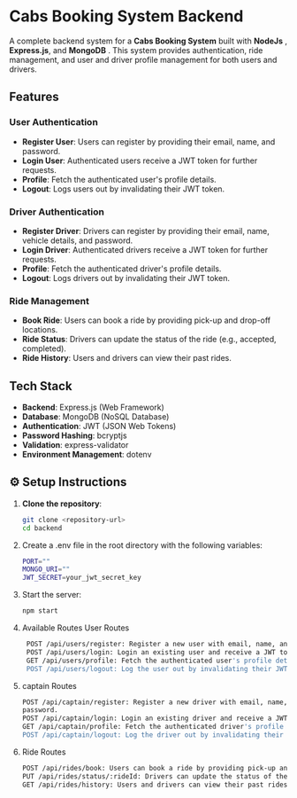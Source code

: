 # Cabs Booking System Backend

A complete backend system for a **Cabs Booking System** built with  **NodeJs** , **Express.js**, and **MongoDB** . This system provides authentication, ride management, and user and driver profile management for both users and drivers.

## Features

### User Authentication
- **Register User**: Users can register by providing their email, name, and password.
- **Login User**: Authenticated users receive a JWT token for further requests.
- **Profile**: Fetch the authenticated user's profile details.
- **Logout**: Logs users out by invalidating their JWT token.

### Driver Authentication
- **Register Driver**: Drivers can register by providing their email, name, vehicle details, and password.
- **Login Driver**: Authenticated drivers receive a JWT token for further requests.
- **Profile**: Fetch the authenticated driver's profile details.
- **Logout**: Logs drivers out by invalidating their JWT token.

### Ride Management
- **Book Ride**: Users can book a ride by providing pick-up and drop-off locations.
- **Ride Status**: Drivers can update the status of the ride (e.g., accepted, completed).
- **Ride History**: Users and drivers can view their past rides.

## Tech Stack

- **Backend**: Express.js (Web Framework)
- **Database**: MongoDB (NoSQL Database)
- **Authentication**: JWT (JSON Web Tokens)
- **Password Hashing**: bcryptjs
- **Validation**: express-validator
- **Environment Management**: dotenv


## ⚙️ Setup Instructions

1. **Clone the repository**:
   ```bash
   git clone <repository-url>
   cd backend

2. Create a .env file in the root directory with the following variables:
   ```bash
   PORT=""
   MONGO_URI=""
   JWT_SECRET=your_jwt_secret_key

3. Start the server:
    ```bash
    npm start

4. Available Routes
   User Routes
    ```bash
     POST /api/users/register: Register a new user with email, name, and password.
     POST /api/users/login: Login an existing user and receive a JWT token.
     GET /api/users/profile: Fetch the authenticated user's profile details.
     POST /api/users/logout: Log the user out by invalidating their JWT token
   
 5.  captain Routes
     ```bash
     POST /api/captain/register: Register a new driver with email, name, vehicle details, and 
     password.
     POST /api/captain/login: Login an existing driver and receive a JWT token.
     GET /api/captain/profile: Fetch the authenticated driver's profile details.
     POST /api/captain/logout: Log the driver out by invalidating their JWT token
6.   Ride Routes
     ```bash
     POST /api/rides/book: Users can book a ride by providing pick-up and drop-off locations.
     PUT /api/rides/status/:rideId: Drivers can update the status of the ride (e.g., accepted, completed).
     GET /api/rides/history: Users and drivers can view their past rides.

